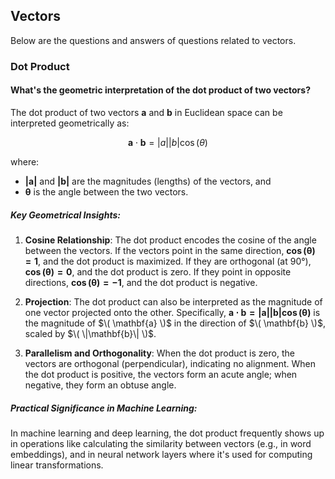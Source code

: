 ## Vectors

Below are the questions and answers of questions related to vectors.

### Dot Product
#### What's the geometric interpretation of the dot product of two vectors?

The dot product of two vectors $`\mathbf{a}`$ and $`\mathbf{b}`$ in Euclidean space can be interpreted geometrically as:

$$
\mathbf{a} \cdot \mathbf{b} = \vert{a}\vert \vert{b}\vert \cos(\theta)
$$

where:
- $`\mathbf{\vert{a}\vert}`$ and $`\mathbf{\vert{b}\vert}`$ are the magnitudes (lengths) of the vectors, and
- $`\mathbf{\theta}`$ is the angle between the two vectors.

##### Key Geometrical Insights:
1. **Cosine Relationship**: The dot product encodes the cosine of the angle between the vectors. If the vectors point in the same direction, $`\mathbf{\cos(\theta) = 1}`$, and the dot product is maximized. If they are orthogonal (at 90°), $`\mathbf{\cos(\theta) = 0}`$, and the dot product is zero. If they point in opposite directions, $`\mathbf{\cos(\theta) = -1}`$, and the dot product is negative.
   
2. **Projection**: The dot product can also be interpreted as the magnitude of one vector projected onto the other. Specifically, $`\mathbf{a \cdot b = \vert{a}\vert \vert{b}\vert \cos(\theta)}`$ is the magnitude of $`\( \mathbf{a} \)`$ in the direction of $`\( \mathbf{b} \)`$, scaled by $`\( \|\mathbf{b}\| \)`$.

3. **Parallelism and Orthogonality**: When the dot product is zero, the vectors are orthogonal (perpendicular), indicating no alignment. When the dot product is positive, the vectors form an acute angle; when negative, they form an obtuse angle.

##### Practical Significance in Machine Learning:
In machine learning and deep learning, the dot product frequently shows up in operations like calculating the similarity between vectors (e.g., in word embeddings), and in neural network layers where it's used for computing linear transformations.
